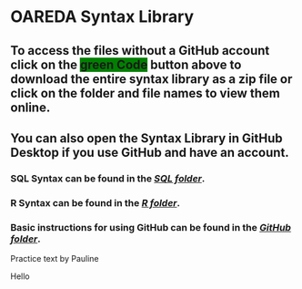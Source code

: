 # OAREDA Syntax Library

## To access the files without a GitHub account click on the <span style="background-color: green;">green **Code**</span> button above to download the entire syntax library as a zip file or click on the folder and file names to view them online.  

## You can also open the Syntax Library in **GitHub Desktop** if you use GitHub and have an account.

### **SQL Syntax** can be found in the ***[SQL folder](https://github.com/betsyCC/OAREDA_Syntax_Library/tree/main/SQL)***.

### **R Syntax** can be found in the ***[R folder](https://github.com/betsyCC/OAREDA_Syntax_Library/tree/main/R)***.

### Basic instructions for using GitHub can be found in the ***[GitHub folder](https://github.com/betsyCC/OAREDA_Syntax_Library/tree/main/GitHub)***.

Practice text by Pauline

Hello
